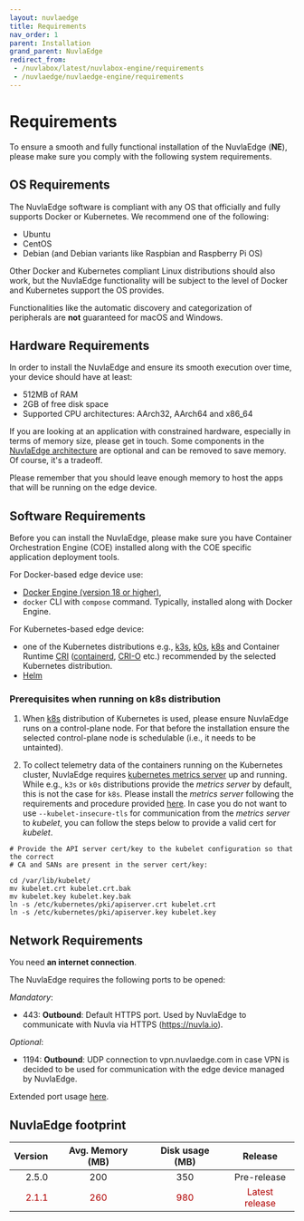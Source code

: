```yaml
---
layout: nuvlaedge
title: Requirements
nav_order: 1
parent: Installation
grand_parent: NuvlaEdge
redirect_from:
 - /nuvlabox/latest/nuvlabox-engine/requirements
 - /nuvlaedge/nuvlaedge-engine/requirements
---
```


# Requirements

To ensure a smooth and fully functional installation of the NuvlaEdge (**NE**),
please make sure you comply with the following system requirements.


## OS Requirements

The NuvlaEdge software is compliant with any OS that officially and fully
supports Docker or Kubernetes. We recommend one of the following:

- Ubuntu
- CentOS
- Debian (and Debian variants like Raspbian and Raspberry Pi OS)

Other Docker and Kubernetes compliant Linux distributions should also work, but
the NuvlaEdge functionality will be subject to the level of Docker and
Kubernetes support the OS provides.

Functionalities like the automatic discovery and categorization of peripherals
are **not** guaranteed for macOS and Windows.


## Hardware Requirements

In order to install the NuvlaEdge and ensure its smooth execution over time,
your device should have at least:

- 512MB of RAM
- 2GB of free disk space
- Supported CPU architectures: AArch32, AArch64 and x86_64

If you are looking at an application with constrained hardware, especially in
terms of memory size, please get in touch. Some components in
the [NuvlaEdge architecture](/nuvlaedge/architecture/) are optional and can be
removed to save memory. Of course, it's a tradeoff.

Please remember that you should leave enough memory to host the apps that will
be running on the edge device.

## Software Requirements

Before you can install the NuvlaEdge, please make sure you have Container
Orchestration Engine (COE) installed along with the COE specific application
deployment tools.

For Docker-based edge device use:
  - [Docker Engine (version 18 or higher)](https://docs.docker.com/engine/install/),
  - `docker` CLI with `compose` command. Typically, installed along with Docker Engine.

For Kubernetes-based edge device:
- one of the Kubernetes distributions e.g., [k3s](https://k3s.io/),
  [k0s](https://k0sproject.io/), [k8s](https://kubernetes.io/docs/setup/production-environment/) 
  and Container Runtime [CRI](https://kubernetes.io/docs/concepts/architecture/cri/)
  ([containerd](https://containerd.io/), [CRI-O](https://cri-o.io/) etc.)
  recommended by the selected Kubernetes distribution.
- [Helm](https://helm.sh/docs/intro/install/)

### Prerequisites when running on k8s distribution

1. When [k8s](https://kubernetes.io/docs/setup/production-environment/) 
   distribution of Kubernetes is used, please ensure NuvlaEdge runs on
   a control-plane node. For that before the installation ensure the
   selected control-plane node is schedulable (i.e., it needs to be untainted).

2. To collect telemetry data of the containers running on the Kubernetes
   cluster, NuvlaEdge
   requires [kubernetes metrics server](https://github.com/kubernetes-sigs/metrics-server)
   up and running. While e.g., `k3s` or `k0s` distributions provide the _metrics
   server_ by default, this is not the case for `k8s`. Please install the _metrics
   server_ following the requirements and procedure provided
   [here](https://github.com/kubernetes-sigs/metrics-server). In case you do not
   want to use `--kubelet-insecure-tls` for communication from the _metrics
   server_ to _kubelet_, you can follow the steps below to provide a valid cert for
   _kubelet_.

```shell
# Provide the API server cert/key to the kubelet configuration so that the correct 
# CA and SANs are present in the server cert/key:

cd /var/lib/kubelet/
mv kubelet.crt kubelet.crt.bak
mv kubelet.key kubelet.key.bak
ln -s /etc/kubernetes/pki/apiserver.crt kubelet.crt
ln -s /etc/kubernetes/pki/apiserver.key kubelet.key
```

## Network Requirements

You need **an internet connection**.

The NuvlaEdge requires the following ports to be opened:

_Mandatory_:
- 443: **Outbound**: Default HTTPS port. Used by NuvlaEdge to communicate with 
  Nuvla via HTTPS (https://nuvla.io). 

_Optional_:
- 1194: **Outbound**: UDP connection to vpn.nuvlaedge.com in case VPN is decided 
  to be used for communication with the edge device managed by NuvlaEdge.

Extended port usage [here](/nuvlaedge/architecture/#network-port-binding).

## NuvlaEdge footprint

<style>
tr:nth-child(even) {
  color: #b00000!important;
}
</style>


| Version | Avg. Memory (MB) | Disk usage (MB) |    Release     |
|--------:|:----------------:|:---------------:|:--------------:|
|   2.5.0 |       200        |       350       |  Pre-release   |
|   2.1.1 |       260        |       980       | Latest release |
